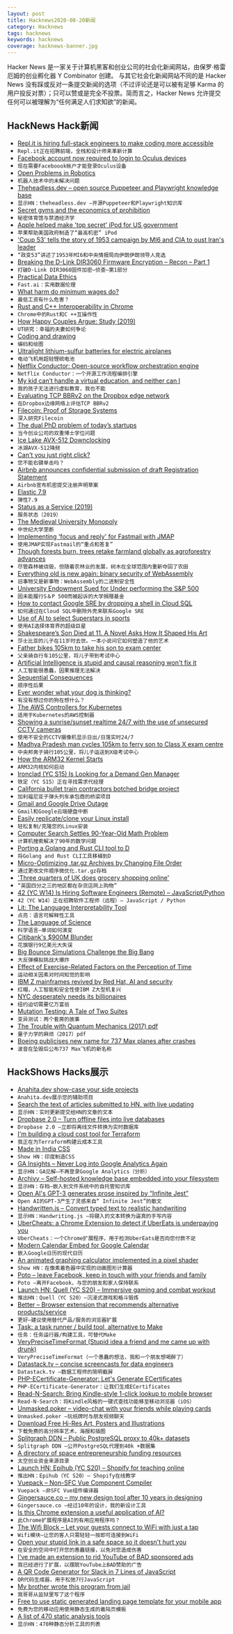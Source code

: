 ```yaml
---
layout: post
title: Hacknews2020-08-20新闻
category: Hacknews
tags: hacknews
keywords: hacknews
coverage: hacknews-banner.jpg
---
```


Hacker News 是一家关于计算机黑客和创业公司的社会化新闻网站，由保罗·格雷厄姆的创业孵化器 Y Combinator 创建。
与其它社会化新闻网站不同的是 Hacker News 没有踩或反对一条提交新闻的选项（不过评论还是可以被有足够 Karma 的用户投反对票）；只可以赞或是完全不投票。简而言之，Hacker News 允许提交任何可以被理解为“任何满足人们求知欲”的新闻。

## HackNews Hack新闻


- [Repl.it is hiring full-stack engineers to make coding more accessible](https://repl.it/jobs)
- `Repl.it正在招聘前端，全栈和设计师来革新计算`
- [Facebook account now required to login to Oculus devices](https://www.oculus.com/blog/a-single-way-to-log-into-oculus-and-unlock-social-features/)
- `现在需要Faceboook帐户才能登录Oculus设备`
- [Open Problems in Robotics](https://scottlocklin.wordpress.com/2020/07/29/open-problems-in-robotics/)
- `机器人技术中的未解决问题`
- [Theheadless.dev – open source Puppeteer and Playwright knowledge base](https://theheadless.dev/)
- `显示HN：theheadless.dev –开源Puppeteer和Playwright知识库`
- [Secret gyms and the economics of prohibition](https://www.npr.org/sections/money/2020/08/11/900895704/secret-gyms-and-the-economics-of-prohibition?s=09)
- `秘密体育馆与禁酒经济学`
- [Apple helped make 'top secret' iPod for US government](https://www.bbc.co.uk/news/technology-53835079)
- `苹果帮助美国政府制造了“最高机密” iPod`
- ['Coup 53' tells the story of 1953 campaign by MI6 and CIA to oust Iran's leader](https://www.npr.org/2020/08/18/903505983/coup-53-tells-the-true-story-of-the-cia-s-campaign-to-oust-iran-s-leader)
- `“政变53”讲述了1953年MI6和中央情报局向伊朗伊朗领导人竞选`
- [Breaking the D-Link DIR3060 Firmware Encryption – Recon – Part 1](https://0x434b.dev/breaking-the-d-link-dir3060-firmware-encryption-recon-part-1/)
- `打破D-Link DIR3060固件加密–侦查–第1部分`
- [Practical Data Ethics](http://ethics.fast.ai)
- `Fast.ai：实用数据伦理`
- [What harm do minimum wages do?](https://www.economist.com/schools-brief/2020/08/15/what-harm-do-minimum-wages-do)
- `最低工资有什么危害？`
- [Rust and C++ Interoperability in Chrome](https://www.chromium.org/Home/chromium-security/memory-safety/rust-and-c-interoperability)
- `Chrome中的Rust和C ++互操作性`
- [How Happy Couples Argue: Study (2019)](https://news.utk.edu/2019/09/16/new-research-sheds-light-on-how-happy-couples-argue/)
- `UT研究：幸福的夫妻如何争论`
- [Coding and drawing](https://statmodeling.stat.columbia.edu/2020/08/08/coding-and-drawing/)
- `编码和绘图`
- [Ultralight lithium-sulfur batteries for electric airplanes](https://spectrum.ieee.org/aerospace/aviation/with-ultralight-lithiumsulfur-batteries-electric-airplanes-could-finally-take-off)
- `电动飞机用超轻锂硫电池`
- [Netflix Conductor: Open-source workflow orchestration engine](https://netflix.github.io/conductor/)
- `Netflix Conductor：一个开源工作流程编排引擎`
- [My kid can’t handle a virtual education, and neither can I](https://www.theatlantic.com/ideas/archive/2020/08/kindergartener-virtual-education/615316/)
- `我的孩子无法进行虚拟教育，我也不能`
- [Evaluating TCP BBRv2 on the Dropbox edge network](https://arxiv.org/abs/2008.07699)
- `在Dropbox边缘网络上评估TCP BBRv2`
- [Filecoin: Proof of Storage Systems](https://blog.coinlist.co/deep-dive-into-filecoin/)
- `深入研究Filecoin`
- [The dual PhD problem of today’s startups](https://techcrunch.com/2020/07/19/the-dual-phd-problem-of-todays-startups/)
- `当今创业公司的双重博士学位问题`
- [Ice Lake AVX-512 Downclocking](https://travisdowns.github.io/blog/2020/08/19/icl-avx512-freq.html)
- `冰湖AVX-512降频`
- [Can't you just right click?](https://lapcatsoftware.com/articles/unsigned.html)
- `您不能右键单击吗？`
- [Airbnb announces confidential submission of draft Registration Statement](https://news.airbnb.com/airbnb-announces-confidential-submission-of-draft-registration-statement/)
- `Airbnb宣布机密提交注册声明草案`
- [Elastic 7.9](https://www.elastic.co/blog/whats-new-in-elastic-7-9-0-free-workplace-search-engine-endpoint-security)
- `弹性7.9`
- [Status as a Service (2019)](https://www.eugenewei.com/blog/2019/2/19/status-as-a-service)
- `服务状态（2019）`
- [The Medieval University Monopoly](https://www.historytoday.com/miscellanies/medieval-university-monopoly)
- `中世纪大学垄断`
- [Implementing 'focus and reply' for Fastmail with JMAP](https://jvns.ca/blog/2020/08/18/implementing--focus-and-reply--for-fastmail/)
- `使用JMAP实现Fastmail的“重点和答复”`
- [Though forests burn, trees retake farmland globally as agroforestry advances](https://news.mongabay.com/2020/08/though-forests-burn-agroforestry-advances-as-trees-retake-farmland-globally/)
- `尽管森林被烧毁，但随着农林业的发展，树木在全球范围内重新夺回了农田`
- [Everything old is new again: binary security of WebAssembly](https://www.usenix.org/conference/usenixsecurity20/presentation/lehmann)
- `旧事物又是新事物：WebAssembly的二进制安全性`
- [University Endowment Sued for Under performing the S&P 500](https://www.institutionalinvestor.com/article/b1ml4nng27k0ln/University-Endowment-Sued-for-Underperforming-the-S-amp-P-500)
- `因未能履行S＆P 500而被起诉的大学捐赠基金`
- [How to contact Google SRE by dropping a shell in Cloud SQL](https://offensi.com/2020/08/18/how-to-contact-google-sre-dropping-a-shell-in-cloud-sql/)
- `如何通过在Cloud SQL中删除外壳来联系Google SRE`
- [Use of AI to select Superstars in sports](https://thinkml.ai/artificial-intelligence-in-cricket-is-a-significant-prediction-strategy-for-players-luck-assessment/)
- `使用AI选择体育界的超级巨星`
- [Shakespeare’s Son Died at 11. A Novel Asks How It Shaped His Art](https://www.nytimes.com/2020/07/17/books/review/hamnet-maggie-ofarrell.html)
- `莎士比亚的儿子在11岁时去世。一本小说问它如何塑造了他的艺术`
- [Father bikes 105km to take his son to exam center](https://translate.googleusercontent.com/translate_c?depth=1&nv=1&pto=aue&rurl=translate.google.com&sl=auto&sp=nmt4&tl=en&u=https://www.industryadda.com/%25E0%25A4%25AE%25E0%25A4%259C%25E0%25A4%25A6%25E0%25A5%2582%25E0%25A4%25B0-%25E0%25A4%25AA%25E0%25A4%25BF%25E0%25A4%25A4%25E0%25A4%25BE-%25E0%25A4%25A8%25E0%25A5%2587-%25E0%25A4%25AC%25E0%25A5%2587%25E0%25A4%259F%25E0%25A5%2587-%25E0%25A4%2595%25E0%25A5%258B-%25E0%25A4%25AA%25E0%25A4%25B0%25E0%25A5%2580%25E0%25A4%2595/&usg=ALkJrhhxisFA_C6guT_SODZrTr-RrfhB6w)
- `父亲骑自行车105公里，将儿子带到考试中心`
- [Artificial Intelligence is stupid and causal reasoning won't fix it](https://arxiv.org/abs/2008.07371)
- `人工智能很愚蠢，因果推理无法解决`
- [Sequential Consequences](https://stuartsierra.com/2020/08/19/sequential-consequences)
- `顺序性后果`
- [Ever wonder what your dog is thinking?](https://pursuit.unimelb.edu.au/articles/ever-wondered-what-your-pet-is-thinking)
- `有没有想过你的狗在想什么？`
- [The AWS Controllers for Kubernetes](https://aws.amazon.com/blogs/containers/aws-controllers-for-kubernetes-ack/)
- `适用于Kubernetes的AWS控制器`
- [Showing a sunrise/sunset realtime 24/7 with the use of unsecured CCTV cameras](https://driesdepoorter.be/24h-sunrise-sunset/)
- `使用不安全的CCTV摄像机显示日出/日落实时24/7`
- [Madhya Pradesh man cycles 105km to ferry son to Class X exam centre](https://www.theweek.in/news/india/2020/08/19/madhya-pradesh-man-cycles-105km-to-ferry-son-to-class-x-exam-centre.html)
- `中央邦男子骑行105公里，将儿子运送到X级考试中心`
- [How the ARM32 Kernel Starts](https://people.kernel.org/linusw/how-the-arm32-kernel-starts)
- `ARM32内核如何启动`
- [Ironclad (YC S15) Is Looking for a Demand Gen Manager](https://jobs.lever.co/ironcladapp/87a32c65-fdc1-4525-9ff4-47a9c4979d6f)
- `铁定（YC S15）正在寻找需求代经理`
- [California bullet train contractors botched bridge project](https://www.latimes.com/california/story/2020-08-10/california-bullet-train-bridge-snafu)
- `加利福尼亚子弹头列车承包商的桥梁项目`
- [Gmail and Google Drive Outage](https://www.google.com/appsstatus#hl=en&v=status)
- `Gmail和Google云端硬盘中断`
- [Easily replicate/clone your Linux install](http://foxclone.com)
- `轻松复制/克隆您的Linux安装`
- [Computer Search Settles 90-Year-Old Math Problem](https://www.quantamagazine.org/computer-search-settles-90-year-old-math-problem-20200819/)
- `计算机搜索解决了90年的数学问题`
- [Porting a Golang and Rust CLI tool to D](https://pingfrommorocco.blogspot.com/2020/08/porting-golang-and-rust-cli-tool-to-d.html)
- `将Golang and Rust CLI工具移植到D`
- [Micro-Optimizing .tar.gz Archives by Changing File Order](https://justinblank.com/experiments/optimizingtar.html)
- `通过更改文件顺序微优化.tar.gz存档`
- ['Three quarters of UK does grocery shopping online'](https://www.bbc.co.uk/news/uk-wales-53840920)
- `“英国四分之三的地区都在杂货店网上购物”`
- [42 (YC W14) Is Hiring Software Engineers (Remote) – JavaScript/Python](https://jobs.42.engineering)
- `42（YC W14）正在招聘软件工程师（远程）– JavaScript / Python`
- [Lit: The Language Interpretability Tool](https://github.com/pair-code/lit/)
- `点亮：语言可解释性工具`
- [The Language of Science](https://www.scientificamerican.com/article/the-language-of-science/)
- `科学语言–单词如何演变`
- [Citibank's $900M Blunder](https://finshots.in/archive/citibank-billion-dollar-blunder/)
- `花旗银行9亿美元大失误`
- [Big Bounce Simulations Challenge the Big Bang](https://www.quantamagazine.org/big-bounce-simulations-challenge-the-big-bang-20200804/)
- `大反弹模拟挑战大爆炸`
- [Effect of Exercise-Related Factors on the Perception of Time](https://www.frontiersin.org/articles/10.3389/fphys.2020.00770/full)
- `运动相关因素对时间知觉的影响`
- [IBM Z mainframes revived by Red Hat, AI and security](https://searchdatacenter.techtarget.com/news/252487632/IBM-Z-mainframes-revived-by-Red-Hat-AI-and-security)
- `红帽，人工智能和安全性使IBM Z大型机复兴`
- [NYC desperately needs its billionaires](https://nypost.com/2020/08/18/sorry-mayor-de-blasio-nyc-desperately-needs-its-billionaires/)
- `纽约迫切需要亿万富翁`
- [Mutation Testing: A Tale of Two Suites](https://codeascraft.com/2020/08/17/mutation-testing-a-tale-of-two-suites/)
- `变异测试：两个套房的故事`
- [The Trouble with Quantum Mechanics (2017) pdf](http://quantum.phys.unm.edu/466-17/QuantumMechanicsWeinberg.pdf)
- `量子力学的麻烦（2017）pdf`
- [Boeing publicises new name for 737 Max planes after crashes](https://www.theguardian.com/business/2020/aug/20/boeing-737-max-plane-new-name-poland-enter-air)
- `波音在坠毁后公布737 Max飞机的新名称`


## HackShows Hacks展示

- [ Anahita.dev show-case your side projects](https://www.anahita.dev/)
- `Anahita.dev展示您的辅助项目`
- [ Search the text of articles submitted to HN, with live updating](https://hndex.ml/)
- `显示HN：实时更新提交给HN的文章的文本`
- [ Dropbase 2.0 – Turn offline files into live databases](https://www.dropbase.io/)
- `Dropbase 2.0 –立即将离线文件转换为实时数据库`
- [ I'm building a cloud cost tool for Terraform](https://github.com/aliscott/infracost)
- `我正在为Terraform构建云成本工具`
- [ Made in India CSS](https://nishantpainter.github.io/made-in-india-css/)
- `Show HN：印度制造CSS`
- [ GA Insights – Never Log into Google Analytics Again](item?id=24199806)
- `显示HN：GA见解–不再登录Google Analytics（分析）`
- [ Archivy – Self-hosted knowledge base embedded into your filesystem](https://github.com/Uzay-G/archivy)
- `显示HN：存档–嵌入到文件系统中的自托管知识库`
- [ Open AI's GPT-3 generates prose inspired by “Infinite Jest”](http://www.infinite-infinite-jest.com)
- `Open AI的GPT-3产生了灵感来自“ Infinite Jest”的散文`
- [ Handwritten.js – Convert typed text to realistic handwriting](https://github.com/alias-rahil/handwritten.js#README.md)
- `显示HN：Handwriting.js –将键入的文本转换为逼真的手写内容`
- [ UberCheats: a Chrome Extension to detect if UberEats is underpaying you](https://twitter.com/ArminSamii/status/1295857106080456706)
- `UberCheats：一个Chrome扩展程序，用于检测UberEats是否向您付款不足`
- [ Modern Calendar Embed for Google Calendar](https://gra0007.github.io/modern-cal-embed/)
- `嵌入Google日历的现代日历`
- [ An animated graphing calculator implemented in a pixel shader](https://fofpx.com/?pid=graphingcalculator)
- `Show HN：在像素着色器中实现的动画图形计算器`
- [ Poto – leave Facebook, keep in touch with your friends and family](https://poto.app/)
- `Poto –离开Facebook，与您的朋友和家人保持联系`
- [Launch HN: Quell (YC S20) – Immersive gaming and combat workout](item?id=24210098)
- `推出HN：Quell（YC S20）–沉浸式游戏和格斗锻炼`
- [ Better – Browser extension that recommends alternative products/service](https://github.com/nileshtrivedi/better)
- `更好–建议使用替代产品/服务的浏览器扩展`
- [ Task: a task runner / build tool, alternative to Make](https://taskfile.dev/)
- `任务：任务运行器/构建工具，可替代Make`
- [ VeryPreciseTimeFormat (Stupid idea a friend and me came up with drunk)](https://ganymede.naeon.org/vptf/)
- `VeryPreciseTimeFormat（一个愚蠢的想法，我和一个朋友想喝醉了）`
- [ Datastack.tv – concise screencasts for data engineers](https://datastack.tv/)
- `Datastack.tv –数据工程师的简明截屏`
- [ PHP-ECertificate-Generator: Let's Generate ECertificates](https://github.com/praveenscience/PHP-eCertificate-Generator)
- `PHP-ECertificate-Generator：让我们生成ECertificates`
- [ Read-N-Search: Bring Kindle-style 1-click lookup to mobile browser](https://read-n-search.com/)
- `Read-N-Search：将Kindle风格的一键式查找功能移至移动浏览器（iOS）`
- [ Unmasked.poker – video-chat with your friends while playing cards](https://unmasked.poker/)
- `Unmasked.poker –玩纸牌时与朋友视频聊天`
- [ Download Free Hi-Res Art, Posters and Illustrations](https://www.artvee.com)
- `下载免费的高分辨率艺术，海报和插图`
- [ Splitgraph DDN – Public PostgreSQL proxy to 40k+ datasets](https://www.splitgraph.com#)
- `Splitgraph DDN –公开PostgreSQL代理到40k +数据集`
- [ A directory of space entrepreneurship funding resources](https://orbitalindex.com/feature/space-entrepreneurship-funding-sources/)
- `太空创业资金来源目录`
- [Launch HN: Epihub (YC S20) – Shopify for teaching online](item?id=24215376)
- `推出HN：Epihub（YC S20）– Shopify在线教学`
- [ Vuepack – Non-SFC Vue Component Compiler](https://github.com/garage11/vuepack)
- `Vuepack –非SFC Vue组件编译器`
- [ Gingersauce.co – my new design tool after 10 years in designing](https://gingersauce.co/)
- `Gingersauce.co –经过10年的设计，我的新设计工具`
- [ Is this Chrome extension a useful application of AI?](https://crammer.app/)
- `此Chrome扩展程序是AI的有用应用程序吗？`
- [ The Wifi Block – Let your guests connect to WiFi with just a tap](https://thewifiblock.com)
- `Wifi模块–让您的客人只需轻轻一按即可连接到WiFi`
- [ Open your stupid link in a safe space so it doesn't hurt you](https://ISOlation.SITE/?hnxxxxxxx)
- `在安全的空间中打开您的愚蠢链接，以免对您造成伤害`
- [ I've made an extension to rid YouTube of BAD sponsored ads](https://adwhore.net/en)
- `我已经进行了扩展，以摆脱YouTube上BAD赞助的广告`
- [ A QR Code Generator for Slack in 7 Lines of JavaScript](https://autocode.com/src/slack/slack-generate-qr-codes/)
- `QR代码生成器，用于松弛7行JavaScript`
- [ My brother wrote this program from jail](item?id=24218964)
- `我哥哥从监狱里写了这个程序`
- [ Free to use static generated landing page template for your mobile app](https://github.com/sandoche/Mobile-app-landingpage-template)
- `免费为您的移动应用使用静态生成的着陆页模板`
- [ A list of 470 static analysis tools](https://analysis-tools.dev)
- `显示HN：470种静态分析工具的列表`

